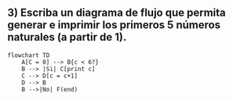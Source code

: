 ## 3) Escriba un diagrama de flujo que permita generar e imprimir los primeros 5 números naturales (a partir de 1).
```mermaid
flowchart TD
    A[C = 0] --> B{c < 6?}
    B --> |Si| C[print c]
    C --> D[c = c+1]
    D --> B
    B -->|No| F(end)
